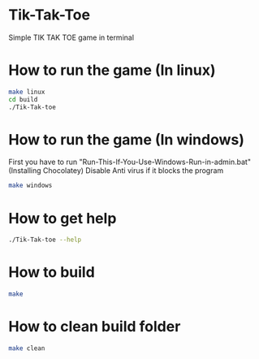 # Tik-Tak-Toe
Simple TIK TAK TOE game in terminal

# How to run the game (In linux)
```sh
make linux
cd build
./Tik-Tak-toe
```

# How to run the game (In windows)
First you have to run "Run-This-If-You-Use-Windows-Run-in-admin.bat"(Installing Chocolatey) 
Disable Anti virus if it blocks the program
```sh
make windows
```

# How to get help
```sh
./Tik-Tak-toe --help
```

# How to build
```sh
make
```

# How to clean build folder
```sh
make clean
```


